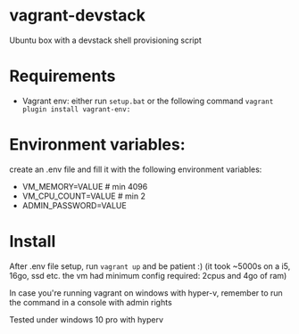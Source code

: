 # vagrant-devstack
Ubuntu box with a devstack shell provisioning script

# Requirements 
 - Vagrant env: 
 	either run `setup.bat` 
	or the following command `vagrant plugin install vagrant-env:`

# Environment variables:
create an .env file and fill it with the following environment variables:

 - VM_MEMORY=VALUE # min 4096
 - VM_CPU_COUNT=VALUE # min 2
 - ADMIN_PASSWORD=VALUE

# Install
After .env file setup, run `vagrant up` and be patient :) (it took ~5000s on a i5, 16go, ssd etc. the vm had minimum config required: 2cpus and 4go of ram)

In case you're running vagrant on windows with hyper-v, remember to run the command in a console with admin rights


Tested under windows 10 pro with hyperv
